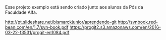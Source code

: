Esse projeto exemplo está sendo criado junto aos alunos da Pós da Faculdade Alfa.

http://pt.slideshare.net/bismarckjunior/aprendendo-git
http://svnbook.red-bean.com/en/1.7/svn-book.pdf
https://progit2.s3.amazonaws.com/en/2016-03-22-f3531/progit-en1084.pdf